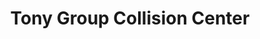 ---
title: "Tony Group Collision Center"
url: /waipahu/tony-group-collision-center/
shop: car repair
---